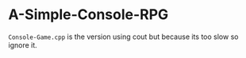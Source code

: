 # A-Simple-Console-RPG
`Console-Game.cpp` is the version using cout but because its too slow so ignore it.